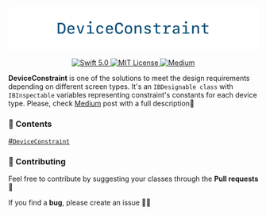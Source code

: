 <p align="center">
  <img width="769" src="https://github.com/mikhailpanfilov/DeviceConstraint/blob/master/DeviceConstraint_header.png">
</p>
<p align="center">
  <a href="https://swift.org">
        <img src="https://img.shields.io/badge/swift-5.0-orange.svg" alt="Swift 5.0">
    </a>
    <a href="LICENSE">
        <img src="https://img.shields.io/badge/license-MIT-brightgreen.svg" alt="MIT License">
    </a>
    <a href="https://medium.com/@mikhailpanfilov">
        <img src="https://img.shields.io/badge/medium-mikhailpanfilov-lightgray.svg" alt="Medium">
    </a>
</p>


**DeviceConstraint** is one of the solutions to meet the design requirements depending on different screen types. It's an `IBDesignable class` with `IBInspectable` variables representing constraint's constants for each device type. Please, check [Medium](https://medium.com/@mikhailpanfilov/devicetype-deviceconstraint-swift-5-f5a01e97bc36) post with a full description👏


### 📝 Contents
[#`DeviceConstraint`](https://github.com/mikhailpanfilov/DeviceConstraint/blob/master/DeviceConstraint.swift)<br/>



### 🚀 Contributing

Feel free to contribute by suggesting your classes through the **Pull requests** 🤝

If you find a **bug**, please create an issue 🤷‍♂️
